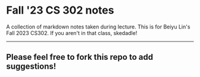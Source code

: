 # Fall '23 CS 302 notes

A collection of markdown notes taken during lecture. This is for Beiyu Lin's Fall 2023 CS302. If you aren't in that class, skedadle!
___

## Please feel free to fork this repo to add suggestions!
